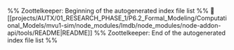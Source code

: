 %% Zoottelkeeper: Beginning of the autogenerated index file list  %%
📄 [[projects/AUTX/01_RESEARCH_PHASE_1/P6.2_Formal_Modeling/Computational_Models/mvu1-sim/node_modules/lmdb/node_modules/node-addon-api/tools/README|README]]
%% Zoottelkeeper: End of the autogenerated index file list  %%
